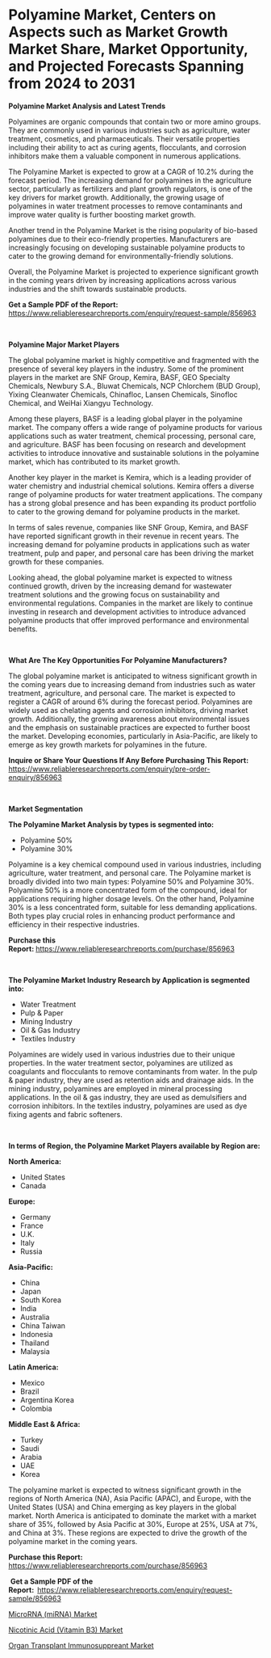 <p><h1>Polyamine Market, Centers on Aspects such as Market Growth Market Share, Market Opportunity, and Projected Forecasts Spanning from 2024 to 2031</h1></p><p><strong>Polyamine Market Analysis and Latest Trends</strong></p>
<p><p>Polyamines are organic compounds that contain two or more amino groups. They are commonly used in various industries such as agriculture, water treatment, cosmetics, and pharmaceuticals. Their versatile properties including their ability to act as curing agents, flocculants, and corrosion inhibitors make them a valuable component in numerous applications.</p><p>The Polyamine Market is expected to grow at a CAGR of 10.2% during the forecast period. The increasing demand for polyamines in the agriculture sector, particularly as fertilizers and plant growth regulators, is one of the key drivers for market growth. Additionally, the growing usage of polyamines in water treatment processes to remove contaminants and improve water quality is further boosting market growth.</p><p>Another trend in the Polyamine Market is the rising popularity of bio-based polyamines due to their eco-friendly properties. Manufacturers are increasingly focusing on developing sustainable polyamine products to cater to the growing demand for environmentally-friendly solutions.</p><p>Overall, the Polyamine Market is projected to experience significant growth in the coming years driven by increasing applications across various industries and the shift towards sustainable products.</p></p>
<p><strong>Get a Sample PDF of the Report:&nbsp;</strong> <a href="https://www.reliableresearchreports.com/enquiry/request-sample/856963">https://www.reliableresearchreports.com/enquiry/request-sample/856963</a></p>
<p>&nbsp;</p>
<p><strong>Polyamine Major Market Players</strong></p>
<p><p>The global polyamine market is highly competitive and fragmented with the presence of several key players in the industry. Some of the prominent players in the market are SNF Group, Kemira, BASF, GEO Specialty Chemicals, Newbury S.A., Bluwat Chemicals, NCP Chlorchem (BUD Group), Yixing Cleanwater Chemicals, Chinafloc, Lansen Chemicals, Sinofloc Chemical, and WeiHai Xiangyu Technology.</p><p>Among these players, BASF is a leading global player in the polyamine market. The company offers a wide range of polyamine products for various applications such as water treatment, chemical processing, personal care, and agriculture. BASF has been focusing on research and development activities to introduce innovative and sustainable solutions in the polyamine market, which has contributed to its market growth.</p><p>Another key player in the market is Kemira, which is a leading provider of water chemistry and industrial chemical solutions. Kemira offers a diverse range of polyamine products for water treatment applications. The company has a strong global presence and has been expanding its product portfolio to cater to the growing demand for polyamine products in the market.</p><p>In terms of sales revenue, companies like SNF Group, Kemira, and BASF have reported significant growth in their revenue in recent years. The increasing demand for polyamine products in applications such as water treatment, pulp and paper, and personal care has been driving the market growth for these companies.</p><p>Looking ahead, the global polyamine market is expected to witness continued growth, driven by the increasing demand for wastewater treatment solutions and the growing focus on sustainability and environmental regulations. Companies in the market are likely to continue investing in research and development activities to introduce advanced polyamine products that offer improved performance and environmental benefits.</p></p>
<p>&nbsp;</p>
<p><strong>What Are The Key Opportunities For Polyamine Manufacturers?</strong></p>
<p><p>The global polyamine market is anticipated to witness significant growth in the coming years due to increasing demand from industries such as water treatment, agriculture, and personal care. The market is expected to register a CAGR of around 6% during the forecast period. Polyamines are widely used as chelating agents and corrosion inhibitors, driving market growth. Additionally, the growing awareness about environmental issues and the emphasis on sustainable practices are expected to further boost the market. Developing economies, particularly in Asia-Pacific, are likely to emerge as key growth markets for polyamines in the future.</p></p>
<p><strong>Inquire or Share Your Questions If Any Before Purchasing This Report:</strong> <a href="https://www.reliableresearchreports.com/enquiry/pre-order-enquiry/856963">https://www.reliableresearchreports.com/enquiry/pre-order-enquiry/856963</a></p>
<p>&nbsp;</p>
<p><strong>Market Segmentation</strong></p>
<p><strong>The Polyamine Market Analysis by types is segmented into:</strong></p>
<p><ul><li>Polyamine 50%</li><li>Polyamine 30%</li></ul></p>
<p><p>Polyamine is a key chemical compound used in various industries, including agriculture, water treatment, and personal care. The Polyamine market is broadly divided into two main types: Polyamine 50% and Polyamine 30%. Polyamine 50% is a more concentrated form of the compound, ideal for applications requiring higher dosage levels. On the other hand, Polyamine 30% is a less concentrated form, suitable for less demanding applications. Both types play crucial roles in enhancing product performance and efficiency in their respective industries.</p></p>
<p><strong>Purchase this Report:&nbsp;</strong><a href="https://www.reliableresearchreports.com/purchase/856963">https://www.reliableresearchreports.com/purchase/856963</a></p>
<p>&nbsp;</p>
<p><strong>The Polyamine Market Industry Research by Application is segmented into:</strong></p>
<p><ul><li>Water Treatment</li><li>Pulp & Paper</li><li>Mining Industry</li><li>Oil & Gas Industry</li><li>Textiles Industry</li></ul></p>
<p><p>Polyamines are widely used in various industries due to their unique properties. In the water treatment sector, polyamines are utilized as coagulants and flocculants to remove contaminants from water. In the pulp & paper industry, they are used as retention aids and drainage aids. In the mining industry, polyamines are employed in mineral processing applications. In the oil & gas industry, they are used as demulsifiers and corrosion inhibitors. In the textiles industry, polyamines are used as dye fixing agents and fabric softeners.</p></p>
<p>&nbsp;</p>
<p><strong>In terms of Region, the Polyamine Market Players available by Region are:</strong></p>
<p>
    <p> <strong> North America: </strong>
        <ul>
            <li>United States</li>
            <li>Canada</li>
        </ul>
        </p> 
    <p> <strong> Europe: </strong>
        <ul>
            <li>Germany</li>
            <li>France</li>
            <li>U.K.</li>
            <li>Italy</li>
            <li>Russia</li>
        </ul>
        </p> 
    <p> <strong> Asia-Pacific: </strong>
        <ul>
            <li>China</li>
            <li>Japan</li>
            <li>South Korea</li>
            <li>India</li>
            <li>Australia</li>
            <li>China Taiwan</li>
            <li>Indonesia</li>
            <li>Thailand</li>
            <li>Malaysia</li>
        </ul>
        </p> 
    <p> <strong> Latin America: </strong>
        <ul>
            <li>Mexico</li>
            <li>Brazil</li>
            <li>Argentina Korea</li>
            <li>Colombia</li>
        </ul>
        </p> 
    <p> <strong> Middle East & Africa: </strong>
        <ul>
            <li>Turkey</li>
            <li>Saudi</li>
            <li>Arabia</li>
            <li>UAE</li>
            <li>Korea</li>
        </ul>
    </p>
    </p>
<p><p>The polyamine market is expected to witness significant growth in the regions of North America (NA), Asia Pacific (APAC), and Europe, with the United States (USA) and China emerging as key players in the global market. North America is anticipated to dominate the market with a market share of 35%, followed by Asia Pacific at 30%, Europe at 25%, USA at 7%, and China at 3%. These regions are expected to drive the growth of the polyamine market in the coming years.</p></p>
<p><strong>Purchase this Report: </strong><a href="https://www.reliableresearchreports.com/purchase/856963">https://www.reliableresearchreports.com/purchase/856963</a></p>
<p>&nbsp;<strong>Get a Sample PDF of the Report:&nbsp;&nbsp;</strong><a href="https://www.reliableresearchreports.com/enquiry/request-sample/856963">https://www.reliableresearchreports.com/enquiry/request-sample/856963</a></p>
<p><strong></strong></p>
<p><p><a href="https://view.publitas.com/reportprime-1/microrna-mirna-market-size-share-trends-analysis-report-by-material-by-type-by-end-user-by-region-and-segment-forecasts-2023-2030/">MicroRNA (miRNA) Market</a></p><p><a href="https://view.publitas.com/reportprime-1/nicotinic-acid-vitamin-b3-market-size-growth-and-forecast-from-2023-2030/">Nicotinic Acid (Vitamin B3) Market</a></p><p><a href="https://view.publitas.com/reportprime-1/organ-transplant-immunosuppreant-market-research-report-the-key-to-successful-business-strategy-forecasted-for-period-from-2023-2030/">Organ Transplant Immunosuppreant Market</a></p></p>